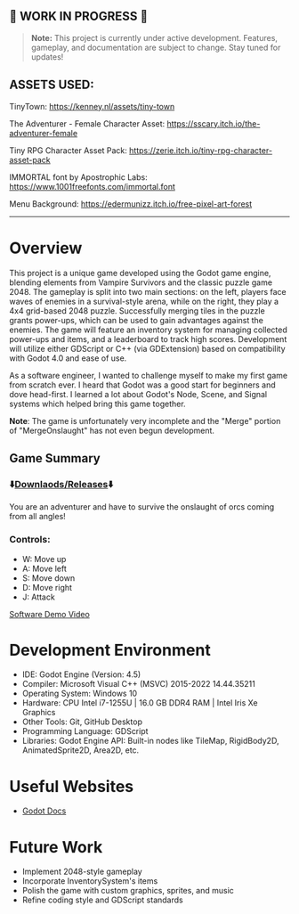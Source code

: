﻿## 🚧 WORK IN PROGRESS 🚧

> **Note:** This project is currently under active development. Features, gameplay, and documentation are subject to change. Stay tuned for updates!

## ASSETS USED:
TinyTown: https://kenney.nl/assets/tiny-town

The Adventurer - Female Character Asset: https://sscary.itch.io/the-adventurer-female

Tiny RPG Character Asset Pack: https://zerie.itch.io/tiny-rpg-character-asset-pack

IMMORTAL font by Apostrophic Labs: https://www.1001freefonts.com/immortal.font

Menu Background: https://edermunizz.itch.io/free-pixel-art-forest

---

# Overview

This project is a unique game developed using the Godot game engine, blending elements from Vampire Survivors and the classic puzzle game 2048. The gameplay is split into two main sections: on the left, players face waves of enemies in a survival-style arena, while on the right, they play a 4x4 grid-based 2048 puzzle. Successfully merging tiles in the puzzle grants power-ups, which can be used to gain advantages against the enemies. The game will feature an inventory system for managing collected power-ups and items, and a leaderboard to track high scores. Development will utilize either GDScript or C++ (via GDExtension) based on compatibility with Godot 4.0 and ease of use.

As a software engineer, I wanted to challenge myself to make my first game from scratch ever. I heard that Godot was a good start for beginners and dove head-first. I learned a lot about Godot's Node, Scene, and Signal systems which helped bring this game together.

**Note**: The game is unfortunately very incomplete and the "Merge" portion of "MergeOnslaught" has not even begun development.

## Game Summary

### ⬇️[Downlaods/Releases](https://github.com/CaSc2000-dotcom/MergeOnslaught/releases/)⬇️

You are an adventurer and have to survive the onslaught of orcs coming from all angles! 

### Controls:

- W: Move up
- A: Move left
- S: Move down
- D: Move right
- J: Attack

[Software Demo Video](https://youtu.be/jM4j5Z78bCs)

# Development Environment

* IDE: Godot Engine (Version: 4.5)
* Compiler: Microsoft Visual C++ (MSVC) 2015-2022 14.44.35211
* Operating System: Windows 10
* Hardware: CPU Intel i7-1255U | 16.0 GB DDR4 RAM | Intel Iris Xe Graphics
* Other Tools: Git, GitHub Desktop
* Programming Language: GDScript
* Libraries: Godot Engine API: Built-in nodes like TileMap, RigidBody2D, AnimatedSprite2D, Area2D, etc.

# Useful Websites

* [Godot Docs](https://docs.godotengine.org/en/stable/)

# Future Work

* Implement 2048-style gameplay
* Incorporate InventorySystem's items
* Polish the game with custom graphics, sprites, and music
* Refine coding style and GDScript standards
